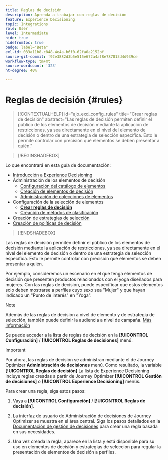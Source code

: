 ```yaml
---
title: Reglas de decisión
description: Aprenda a trabajar con reglas de decisión
feature: Experience Decisioning
topic: Integrations
role: User
level: Intermediate
hide: true
hidefromtoc: true
badge: label="Beta"
exl-id: 033a11b8-c848-4e4a-b6f0-62fa0a2152bf
source-git-commit: f92e3882d3b5e515e672a4af8e787813d4d939ce
workflow-type: tm+mt
source-wordcount: '323'
ht-degree: 40%

---
```


# Reglas de decisión {#rules}

>[!CONTEXTUALHELP]
>id="ajo_exd_config_rules"
>title="Crear reglas de decisión"
>abstract="Las reglas de decisión permiten definir el público de los elementos de decisión mediante la aplicación de restricciones, ya sea directamente en el nivel del elemento de decisión o dentro de una estrategia de selección específica. Esto le permite controlar con precisión qué elementos se deben presentar a quién."

>[!BEGINSHADEBOX]

Lo que encontrará en esta guía de documentación:

* [Introducción a Experience Decisioning](gs-experience-decisioning.md)
* Administración de los elementos de decisión
   * [Configuración del catálogo de elementos](catalogs.md)
   * [Creación de elementos de decisión](items.md)
   * [Administración de colecciones de elementos](collections.md)
* Configuración de la selección de elementos
   * **[Crear reglas de decisión](rules.md)**
   * [Creación de métodos de clasificación](ranking.md)
* [Creación de estrategias de selección](selection-strategies.md)
* [Creación de políticas de decisión](create-decision.md)

>[!ENDSHADEBOX]

Las reglas de decisión permiten definir el público de los elementos de decisión mediante la aplicación de restricciones, ya sea directamente en el nivel del elemento de decisión o dentro de una estrategia de selección específica. Esto le permite controlar con precisión qué elementos se deben presentar a quién.

Por ejemplo, consideremos un escenario en el que tenga elementos de decisión que presenten productos relacionados con el yoga diseñados para mujeres. Con las reglas de decisión, puede especificar que estos elementos solo deben mostrarse a perfiles cuyo sexo sea &quot;Mujer&quot; y que hayan indicado un &quot;Punto de interés&quot; en &quot;Yoga&quot;.

>[!NOTE]
>
>Además de las reglas de decisión a nivel de elemento y de estrategia de selección, también puede definir la audiencia a nivel de campaña. [Más información](../campaigns/create-campaign.md#audience)


Se puede acceder a la lista de reglas de decisión en la **[!UICONTROL Configuración]** / **[!UICONTROL Reglas de decisiones]** menú.

<!--![](assets/decision-rules-list.png)-->

>[!IMPORTANT]
>
>Por ahora, las reglas de decisión se administran mediante el de Journey Optimizer **Administración de decisiones** menú. Como resultado, la variable **[!UICONTROL Reglas de decisión]** La lista de Experience Decisioning incluye reglas creadas a partir de Journey Optimizer **[!UICONTROL Gestión de decisiones]** o **[!UICONTROL Experience Decisioning]** menús.

Para crear una regla, siga estos pasos:

1. Vaya a **[!UICONTROL Configuración]** / **[!UICONTROL Reglas de decisión]**.
1. La interfaz de usuario de Administración de decisiones de Journey Optimizer se muestra en el área central. Siga los pasos detallados en la [Documentación de gestión de decisiones](../offers/offer-library/creating-decision-rules.md) para crear una regla basada en sus necesidades.

1. Una vez creada la regla, aparece en la lista y está disponible para su uso en elementos de decisión y estrategias de selección para regular la presentación de elementos de decisión a perfiles.
